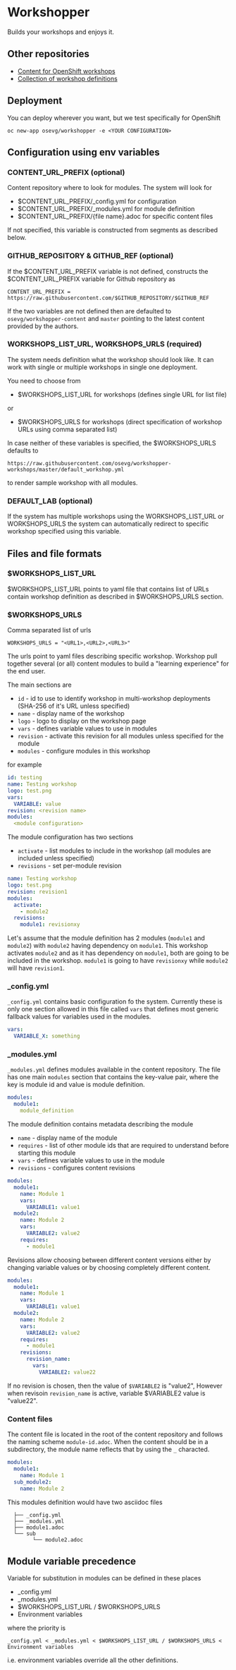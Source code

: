 # Workshopper

Builds your workshops and enjoys it.

## Other repositories

* [Content for OpenShift workshops](https://github.com/osevg/workshopper-content)
* [Collection of workshop definitions](https://github.com/osevg/workshopper-workshops)

## Deployment

You can deploy wherever you want, but we test specifically for OpenShift

```
oc new-app osevg/workshopper -e <YOUR CONFIGURATION>
```

## Configuration using env variables

### CONTENT_URL_PREFIX (optional)

Content repository where to look for modules. The system will look for

* $CONTENT_URL_PREFIX/_config.yml for configuration
* $CONTENT_URL_PREFIX/_modules.yml for module definition
* $CONTENT_URL_PREFIX/{file name}.adoc for specific content files

If not specified, this variable is constructed from segments as described below.

### GITHUB_REPOSITORY & GITHUB_REF (optional)

If the $CONTENT_URL_PREFIX variable is not defined, constructs the $CONTENT_URL_PREFIX variable for Github repository
as

```
CONTENT_URL_PREFIX = https://raw.githubusercontent.com/$GITHUB_REPOSITORY/$GITHUB_REF
```

If the two variables are not defined then are defaulted to `osevg/workshopper-content` and `master` pointing to the
latest content provided by the authors.

### WORKSHOPS_LIST_URL, WORKSHOPS_URLS (required)

The system needs definition what the workshop should look like. It can work with single or multiple workshops in single
one deployment.

You need to choose from

* $WORKSHOPS_LIST_URL for workshops (defines single URL for list file)

or

* $WORKSHOPS_URLS for workshops (direct specification of workshop URLs using comma separated list)

In case neither of these variables is specified, the $WORKSHOPS_URLS defaults to

```
https://raw.githubusercontent.com/osevg/workshopper-workshops/master/default_workshop.yml
```

to render sample workshop with all modules.

### DEFAULT_LAB (optional)

If the system has multiple workshops using the WORKSHOPS_LIST_URL or WORKSHOPS_URLS the system can automatically
redirect to specific workshop specified using this variable.

## Files and file formats

### $WORKSHOPS_LIST_URL

$WORKSHOPS_LIST_URL points to yaml file that contains list of URLs contain workshop definition as described in
$WORKSHOPS_URLS section.

### $WORKSHOPS_URLS

Comma separated list of urls

 ```
 WORKSHOPS_URLS = "<URL1>,<URL2>,<URL3>"
 ```

The urls point to yaml files describing specific workshop. Workshop pull together several (or all) content modules
to build a "learning experience" for the end user.

The main sections are

* `id` - id to use to identify workshop in multi-workshop deployments (SHA-256 of it's URL unless specified)
* `name` - display name of the workshop
* `logo` - logo to display on the workshop page
* `vars` - defines variable values to use in modules
* `revision` - activate this revision for all modules unless specified for the module
* `modules` - configure modules in this workshop

for example

```yaml
id: testing
name: Testing workshop
logo: test.png
vars:
  VARIABLE: value
revision: <revision name>
modules:
  <module configuration>
```

The module configuration has two sections

* `activate` - list modules to include in the workshop (all modules are included unless specified)
* `revisions` - set per-module revision

```yaml
name: Testing workshop
logo: test.png
revision: revision1
modules:
  activate:
    - module2
  revisions:
    module1: revisionxy
```

Let's assume that the module definition has 2 modules (`module1` and `module2`) with `module2` having dependency on
`module1`. This workshop activates `module2` and as it has dependency on `module1`, both are going to be included in
the workshop. `module1` is going to have `revisionxy` while `module2` will have `revision1`.  

### _config.yml

`_config.yml` contains basic configuration fo the system. Currently these is only one section
allowed in this file called `vars` that defines most generic fallback values for variables used in the modules.

```yaml
vars:
  VARIABLE_X: something
```

### _modules.yml

`_modules.yml` defines modules available in the content repository. The file has one main `modules` section that
contains the key-value pair, where the key is module id and value is module definition.

```yaml
modules:
  module1:
    module_definition
```

The module definition contains metadata describing the module

* `name` - display name of the module
* `requires` - list of other module ids that are required to understand before starting this module
* `vars` - defines variable values to use in the module
* `revisions` - configures content revisions

```yaml
modules:
  module1:
    name: Module 1
    vars:
      VARIABLE1: value1
  module2:
    name: Module 2
    vars:
      VARIABLE2: value2
    requires:
      - module1
```

Revisions allow choosing between different content versions either by changing variable values or by choosing
completely different content.

```yaml
modules:
  module1:
    name: Module 1
    vars:
      VARIABLE1: value1
  module2:
    name: Module 2
    vars:
      VARIABLE2: value2
    requires:
      - module1
    revisions:
      revision_name:
        vars:
          VARIABLE2: value22
```

If no revision is chosen, then the value of `$VARIABLE2` is "value2", However when revisoin `revision_name` is active,
variable $VARIABLE2 value is "value22".

### Content files

The content file is located in the root of the content repository and follows the naming scheme `module-id.adoc`. When
the content should be in a subdirectory, the module name reflects that by using the `_` characted.

```yaml
modules:
  module1:
    name: Module 1
  sub_module2:
    name: Module 2
```

This modules definition would have two asciidoc files

```
  ├── _config.yml
  ├── _modules.yml
  ├── module1.adoc
  └── sub
        └── module2.adoc
```

## Module variable precedence

Variable for substitution in modules can be defined in these places

* _config.yml
* _modules.yml
* $WORKSHOPS_LIST_URL / $WORKSHOPS_URLS
* Environment variables

where the priority is

```
_config.yml < _modules.yml < $WORKSHOPS_LIST_URL / $WORKSHOPS_URLS < Environment variables
```

i.e. environment variables override all the other definitions.
